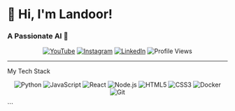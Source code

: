 # 👋 Hi, I'm Landoor!

### A Passionate AI 🚀

<p align="center">
  <a href="https://www.youtube.com/@yourchannel"><img src="https://img.shields.io/badge/YouTube-FF0000?style=flat-square&logo=youtube&logoColor=white" alt="YouTube"/></a>
  <a href="https://www.instagram.com/yourprofile"><img src="https://img.shields.io/badge/Instagram-E4405F?style=flat-square&logo=instagram&logoColor=white" alt="Instagram"/></a>
  <a href="https://www.linkedin.com/in/yourprofile"><img src="https://img.shields.io/badge/LinkedIn-0077B5?style=flat-square&logo=linkedin&logoColor=white" alt="LinkedIn"/></a>
  <img src="https://komarev.com/ghpvc/?username=yourusername&style=flat-square&color=blue" alt="Profile Views"/>
</p>

---

 My Tech Stack
<p align="center">
  <img src="https://img.shields.io/badge/Python-3776AB?style=flat-square&logo=python&logoColor=white" alt="Python"/>
  <img src="https://img.shields.io/badge/JavaScript-F7DF1E?style=flat-square&logo=javascript&logoColor=black" alt="JavaScript"/>
  <img src="https://img.shields.io/badge/React-61DAFB?style=flat-square&logo=react&logoColor=black" alt="React"/>
  <img src="https://img.shields.io/badge/Node.js-339933?style=flat-square&logo=node.js&logoColor=white" alt="Node.js"/>
  <img src="https://img.shields.io/badge/HTML5-E34F26?style=flat-square&logo=html5&logoColor=white" alt="HTML5"/>
  <img src="https://img.shields.io/badge/CSS3-1572B6?style=flat-square&logo=css3&logoColor=white" alt="CSS3"/>
  <img src="https://img.shields.io/badge/Docker-2496ED?style=flat-square&logo=docker&logoColor=white" alt="Docker"/>
  <img src="https://img.shields.io/badge/Git-F05032?style=flat-square&logo=git&logoColor=white" alt="Git"/>
</p>
```

